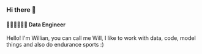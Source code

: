 ### Hi there 👋

#### 🚴‍♂️🏊‍♂️🏃‍♂️ Data Engineer

Hello! I'm Willian, you can call me Will, I like to work with data, code, model things and also do endurance sports :)

